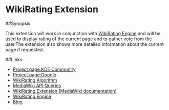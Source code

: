 # WikiRating Extension

##Synopsis:

This extension will work in conjunction with [WikiRating Engine](https://github.com/WikiToLearn/WikiRating) and will be used to display rating of the current page and to gather vote from the user.The extension also shows more detailed information about the current page if requested.

##Links:

 - [Project page:KDE Community](https://community.kde.org/GSoC/2016/StatusReports/AbhimanyuSinghShekhawat)
 - [Project page:Google](https://summerofcode.withgoogle.com/projects/#6245052963618816)
 - [WikiRating Algorithm](https://drive.google.com/file/d/0B-aEMI94tcY8c1g3SmQzcGtVcXM/view)
 - [MediaWiki API Queries](https://drive.google.com/file/d/0B-aEMI94tcY8T3BGV0pyamhOUGc/view)
 - [WikiRating Extension (MediaWiki documentation)](https://www.mediawiki.org/wiki/Extension:WikiRating)
 - [WikiRating Engine](https://github.com/WikiToLearn/WikiRating)
 - [Blog](https://keenlearner.wordpress.com/)

